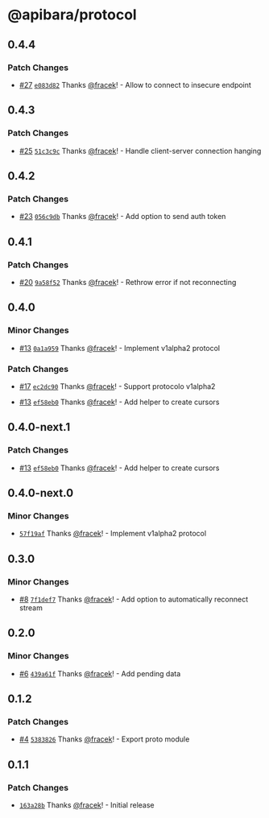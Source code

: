 # @apibara/protocol

## 0.4.4

### Patch Changes

- [#27](https://github.com/apibara/typescript-sdk/pull/27) [`e083d82`](https://github.com/apibara/typescript-sdk/commit/e083d824ad2f8885492b4b181c728ee2190c7373) Thanks [@fracek](https://github.com/fracek)! - Allow to connect to insecure endpoint

## 0.4.3

### Patch Changes

- [#25](https://github.com/apibara/typescript-sdk/pull/25) [`51c3c9c`](https://github.com/apibara/typescript-sdk/commit/51c3c9cc19a33b4018c192ddfde905e90921598c) Thanks [@fracek](https://github.com/fracek)! - Handle client-server connection hanging

## 0.4.2

### Patch Changes

- [#23](https://github.com/apibara/typescript-sdk/pull/23) [`056c9db`](https://github.com/apibara/typescript-sdk/commit/056c9db21a3bf9b0842f3cf19ff175b38d9eb69b) Thanks [@fracek](https://github.com/fracek)! - Add option to send auth token

## 0.4.1

### Patch Changes

- [#20](https://github.com/apibara/typescript-sdk/pull/20) [`9a58f52`](https://github.com/apibara/typescript-sdk/commit/9a58f5223fad6ccb067dcb7303d7f5f559a1b9b5) Thanks [@fracek](https://github.com/fracek)! - Rethrow error if not reconnecting

## 0.4.0

### Minor Changes

- [#13](https://github.com/apibara/typescript-sdk/pull/13) [`0a1a959`](https://github.com/apibara/typescript-sdk/commit/0a1a9599a482520b426b0026d3a98f08cbdbb51f) Thanks [@fracek](https://github.com/fracek)! - Implement v1alpha2 protocol

### Patch Changes

- [#17](https://github.com/apibara/typescript-sdk/pull/17) [`ec2dc90`](https://github.com/apibara/typescript-sdk/commit/ec2dc90a548e07bc6afd20662fec5109fdc80d65) Thanks [@fracek](https://github.com/fracek)! - Support protocolo v1alpha2

- [#13](https://github.com/apibara/typescript-sdk/pull/13) [`ef58eb0`](https://github.com/apibara/typescript-sdk/commit/ef58eb0c9132c0c41d2c74acfb896c5fdd5b9ecc) Thanks [@fracek](https://github.com/fracek)! - Add helper to create cursors

## 0.4.0-next.1

### Patch Changes

- [#13](https://github.com/apibara/typescript-sdk/pull/13) [`ef58eb0`](https://github.com/apibara/typescript-sdk/commit/ef58eb0c9132c0c41d2c74acfb896c5fdd5b9ecc) Thanks [@fracek](https://github.com/fracek)! - Add helper to create cursors

## 0.4.0-next.0

### Minor Changes

- [`57f19af`](https://github.com/apibara/typescript-sdk/commit/57f19af61daae6594214e87ca3a7baae0d5ee86a) Thanks [@fracek](https://github.com/fracek)! - Implement v1alpha2 protocol

## 0.3.0

### Minor Changes

- [#8](https://github.com/apibara/typescript-sdk/pull/8) [`7f1def7`](https://github.com/apibara/typescript-sdk/commit/7f1def70426e8b5704599d2e989e5db5461aa9ac) Thanks [@fracek](https://github.com/fracek)! - Add option to automatically reconnect stream

## 0.2.0

### Minor Changes

- [#6](https://github.com/apibara/typescript-sdk/pull/6) [`439a61f`](https://github.com/apibara/typescript-sdk/commit/439a61f36e14f3b69ba6cdf9032f87f81d6475ef) Thanks [@fracek](https://github.com/fracek)! - Add pending data

## 0.1.2

### Patch Changes

- [#4](https://github.com/apibara/typescript-sdk/pull/4) [`5383826`](https://github.com/apibara/typescript-sdk/commit/538382698f03dc1623a66c24bfef67e3e629b06d) Thanks [@fracek](https://github.com/fracek)! - Export proto module

## 0.1.1

### Patch Changes

- [`163a28b`](https://github.com/apibara/typescript-sdk/commit/163a28b808a8d15bd927f7feaf34546a681c346e) Thanks [@fracek](https://github.com/fracek)! - Initial release
